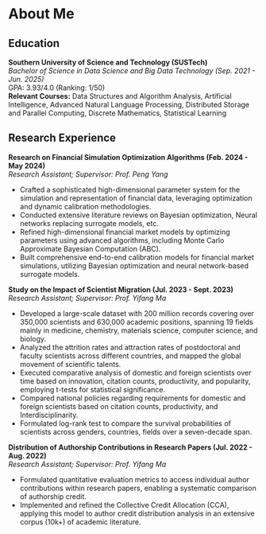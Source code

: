 # About Me

## Education
**Southern University of Science and Technology (SUSTech)**  
_Bachelor of Science in Data Science and Big Data Technology (Sep. 2021 - Jun. 2025)_  
GPA: 3.93/4.0 (Ranking: 1/50)  
**Relevant Courses:** Data Structures and Algorithm Analysis, Artificial Intelligence, Advanced Natural Language Processing, Distributed Storage and Parallel Computing, Discrete Mathematics, Statistical Learning

## Research Experience
**Research on Financial Simulation Optimization Algorithms (Feb. 2024 - May 2024)**  
*Research Assistant; Supervisor: Prof. Peng Yang*  
- Crafted a sophisticated high-dimensional parameter system for the simulation and representation of financial data, leveraging optimization and dynamic calibration methodologies.
- Conducted extensive literature reviews on Bayesian optimization, Neural networks replacing surrogate models, etc.
- Refined high-dimensional financial market models by optimizing parameters using advanced algorithms, including Monte Carlo Approximate Bayesian Computation (ABC).
- Built comprehensive end-to-end calibration models for financial market simulations, utilizing Bayesian optimization and neural network-based surrogate models.

**Study on the Impact of Scientist Migration (Jul. 2023 - Sept. 2023)**  
*Research Assistant; Supervisor: Prof. Yifang Ma*  
- Developed a large-scale dataset with 200 million records covering over 350,000 scientists and 630,000 academic positions, spanning 19 fields mainly in medicine, chemistry, materials science, computer science, and biology.
- Analyzed the attrition rates and attraction rates of postdoctoral and faculty scientists across different countries, and mapped the global movement of scientific talents.
- Executed comparative analysis of domestic and foreign scientists over time based on innovation, citation counts, productivity, and popularity, employing t-tests for statistical significance.
- Compared national policies regarding requirements for domestic and foreign scientists based on citation counts, productivity, and Interdisciplinarity.
- Formulated log-rank test to compare the survival probabilities of scientists across genders, countries, fields over a seven-decade span.

**Distribution of Authorship Contributions in Research Papers (Jul. 2022 - Aug. 2022)**  
*Research Assistant; Supervisor: Prof. Yifang Ma*  
- Formulated quantitative evaluation metrics to access individual author contributions within research papers, enabling a systematic comparison of authorship credit.
- Implemented and refined the Collective Credit Allocation (CCA), applying this model to author credit distribution analysis in an extensive corpus (10k+) of academic literature.
